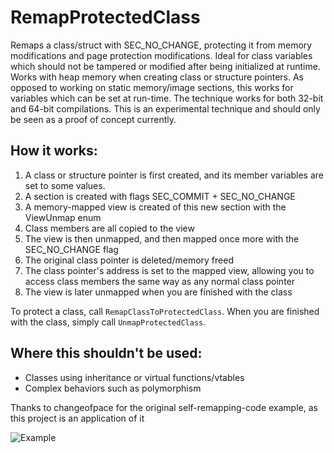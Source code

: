# RemapProtectedClass
Remaps a class/struct with SEC_NO_CHANGE, protecting it from memory modifications and page protection modifications. Ideal for class variables which should not be tampered or modified after being initialized at runtime. Works with heap memory when creating class or structure pointers. As opposed to working on static memory/image sections, this works for variables which can be set at run-time. The technique works for both 32-bit and 64-bit compilations. This is an experimental technique and should only be seen as a proof of concept currently.

## How it works:
1. A class or structure pointer is first created, and its member variables are set to some values.
2. A section is created with flags SEC_COMMIT + SEC_NO_CHANGE
3. A memory-mapped view is created of this new section with the ViewUnmap enum
4. Class members are all copied to the view
5. The view is then unmapped, and then mapped once more with the SEC_NO_CHANGE flag
6. The original class pointer is deleted/memory freed
7. The class pointer's address is set to the mapped view, allowing you to access class members the same way as any normal class pointer
8. The view is later unmapped when you are finished with the class  

To protect a class, call `RemapClassToProtectedClass`. When you are finished with the class, simply call `UnmapProtectedClass`.

## Where this shouldn't be used:
- Classes using inheritance or virtual functions/vtables
- Complex behaviors such as polymorphism
   
Thanks to changeofpace for the original self-remapping-code example, as this project is an application of it

![Example](https://github.com/user-attachments/assets/d9374bd8-2773-4fed-ab97-297a63c01b43)
